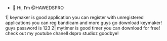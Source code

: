 - 👋 Hi, I’m @HAWEDSPRO


<!---
HAWEDSPRO/HAWEDSPRO is a ✨ special ✨ repository because its `README.md` (this file) appears on your GitHub profile.
You can click the Preview link to take a look at your changes.
--->
1| keymaker is good application you can register with unregistered applications you can reg bandicam and more
guys go download keymaker! guys password is 123
2| mytimer is good timer you can download for free!
 check out my youtube chanell dspro studioz goodbye!
